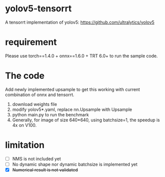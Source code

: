 # yolov5-tensorrt
A tensorrt implementation of yolov5: https://github.com/ultralytics/yolov5

# requirement
Please use torch==1.4.0 + onnx==1.6.0 + TRT 6.0+ to run the sample code.

# The code
Add newly implemented upsample to get this working with current combination of onnx and tensorrt.  
1. download weights file
2. modify yolov5*.yaml, replace nn.Upsample with Upsample
3. python main.py to run the benchmark
4. Generally, for image of size 640*640, using batchsize=1, the speedup is 4x on V100.

# limitation
- [ ] NMS is not included yet
- [ ] No dynamic shape nor dynamic batchsize is implemented yet
- [x] <s>Numerical result is not validated</s>
